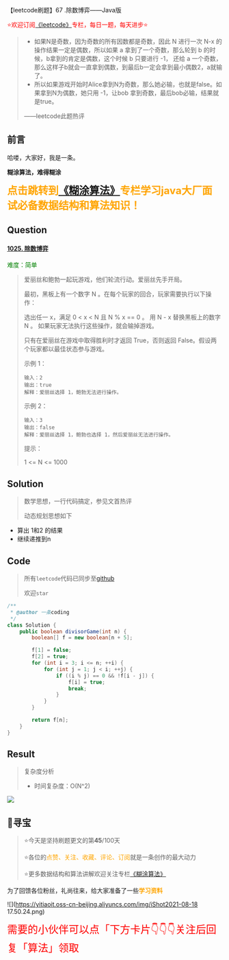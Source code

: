 【leetcode刷题】67 .除数博弈——Java版

<font color=red>⭐欢迎订阅[《leetcode》](https://blog.csdn.net/skylibiao/category_10867560.html)专栏，每日一题，每天进步⭐</font>

>- 如果N是奇数，因为奇数的所有因数都是奇数，因此 N 进行一次 N-x 的操作结果一定是偶数，所以如果 a 拿到了一个奇数，那么轮到 b 的时候，b拿到的肯定是偶数，这个时候 b 只要进行 -1， 还给 a 一个奇数，那么这样子b就会一直拿到偶数，到最后b一定会拿到最小偶数2，a就输了。
>- 所以如果游戏开始时Alice拿到N为奇数，那么她必输，也就是false。如果拿到N为偶数，她只用 -1，让bob 拿到奇数，最后bob必输，结果就是true。
>
>——leetcode此题热评

## 前言

哈喽，大家好，我是一条。

**糊涂算法，难得糊涂**

<font size=5 color=orange><b>点击跳转到[《糊涂算法》](https://blog.csdn.net/skylibiao/category_11292502.html?spm=1001.2014.3001.5482)专栏学习java大厂面试必备数据结构和算法知识！</b></font>

## Question

#### [1025. 除数博弈](https://leetcode-cn.com/problems/divisor-game/)

<font color=green>难度：简单</font>

>爱丽丝和鲍勃一起玩游戏，他们轮流行动。爱丽丝先手开局。
>
>最初，黑板上有一个数字 N 。在每个玩家的回合，玩家需要执行以下操作：
>
>选出任一 x，满足 0 < x < N 且 N % x == 0 。
>用 N - x 替换黑板上的数字 N 。
>如果玩家无法执行这些操作，就会输掉游戏。
>
>只有在爱丽丝在游戏中取得胜利时才返回 True，否则返回 False。假设两个玩家都以最佳状态参与游戏。
>
> 
>
>示例 1：
>
>```
>输入：2
>输出：true
>解释：爱丽丝选择 1，鲍勃无法进行操作。
>```
>
>示例 2：
>
>```
>输入：3
>输出：false
>解释：爱丽丝选择 1，鲍勃也选择 1，然后爱丽丝无法进行操作。
>```
>
>
>
>
>提示：
>
>1 <= N <= 1000

## Solution

>数学思想，一行代码搞定，参见文首热评
>
>动态规划思想如下

- 算出 1和2 的结果
- 继续递推到n




## Code

>所有`leetcode`代码已同步至[github](https://github.com/lbsys)
>
>欢迎`star`

```java
/**
 * @author 一条coding
 */
class Solution {
    public boolean divisorGame(int n) {
        boolean[] f = new boolean[n + 5];

        f[1] = false;
        f[2] = true;
        for (int i = 3; i <= n; ++i) {
            for (int j = 1; j < i; ++j) {
                if ((i % j) == 0 && !f[i - j]) {
                    f[i] = true;
                    break;
                }
            }
        }

        return f[n];
    }
}
```

## Result

> 复杂度分析
>
> - 时间复杂度：O(N^2) 

![](https://yitiaoit.oss-cn-beijing.aliyuncs.com/img/image-20210918163539281.png)


## 🌈寻宝

>⭐今天是坚持刷题更文的第**45**/100天
>
>⭐各位的<font color=orange>点赞、关注、收藏、评论、订阅</font>就是一条创作的最大动力
>
>⭐更多数据结构和算法讲解欢迎关注专栏[《糊涂算法》](https://blog.csdn.net/skylibiao/category_11292502.html?spm=1001.2014.3001.5482)

为了回馈各位粉丝，礼尚往来，给大家准备了一些<font color=orange><b>学习资料</b></font>

![](https://yitiaoit.oss-cn-beijing.aliyuncs.com/img/iShot2021-08-18 17.50.24.png)

<font color=red size=5>需要的小伙伴可以点「下方卡片</u>👇👇👇关注后回复「算法」领取</font>

